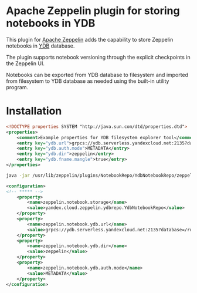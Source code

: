 # Apache Zeppelin plugin for storing notebooks in YDB

This plugin for [Apache Zeppelin](https://zeppelin.apache.org/) adds the capability to store Zeppelin notebooks in [YDB](https://ydb.tech) database.

The plugin supports notebook versioning through the explicit checkpoints in the Zeppelin UI.

Notebooks can be exported from YDB database to filesystem and imported from filesystem to YDB database as needed using the built-in utility program.

# Installation

```xml
<!DOCTYPE properties SYSTEM "http://java.sun.com/dtd/properties.dtd">
<properties>
    <comment>Example properties for YDB filesystem explorer tool</comment>
    <entry key="ydb.url">grpcs://ydb.serverless.yandexcloud.net:2135?database=/ru-central1/b1gfvslmokutuvt2g019/etnuogblap3e7dok6tf5</entry>
    <entry key="ydb.auth.mode">METADATA</entry>
    <entry key="ydb.dir">zeppelin</entry>
    <entry key="ydb.fname.mangle">true</entry>
</properties>
```


```bash
java -jar /usr/lib/zeppelin/plugins/NotebookRepo/YdbNotebookRepo/zeppelin-notebookrepo-ydb-1.0-SNAPSHOT.jar /tmp/ydb.xml import /var/lib/zeppelin/notebook
```

```xml
<configuration>
<!-- ***** -->
    <property>
        <name>zeppelin.notebook.storage</name>
        <value>yandex.cloud.zeppelin.ydbrepo.YdbNotebookRepo</value>
    </property>
    <property>
        <name>zeppelin.notebook.ydb.url</name>
        <value>grpcs://ydb.serverless.yandexcloud.net:2135?database=/ru-central1/b1gfvslmokutuvt2g019/etnuogblap3e7dok6tf5</value>
    </property>
    <property>
        <name>zeppelin.notebook.ydb.dir</name>
        <value>zeppelin</value>
    </property>
    <property>
        <name>zeppelin.notebook.ydb.auth.mode</name>
        <value>METADATA</value>
    </property>
</configuration>
```